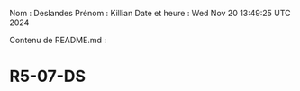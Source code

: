 Nom : Deslandes
Prénom : Killian
Date et heure : Wed Nov 20 13:49:25 UTC 2024

Contenu de README.md :
# R5-07-DS